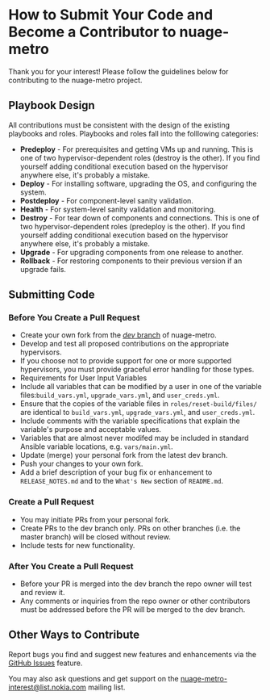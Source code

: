 # How to Submit Your Code and Become a Contributor to nuage-metro
Thank you for your interest! Please follow the guidelines below for contributing to the nuage-metro project.
## Playbook Design
All contributions must be consistent with the design of the existing playbooks and roles. Playbooks and roles fall into the folllowing categories:
* **Predeploy** - For prerequisites and getting VMs up and running. This is one of two hypervisor-dependent roles (destroy is the other). If you find yourself adding conditional execution based on the hypervisor anywhere else, it's probably a mistake.
* **Deploy** - For installing software, upgrading the OS, and configuring the system.
* **Postdeploy** - For component-level sanity validation.
* **Health** - For system-level sanity validation and monitoring.
* **Destroy** - For tear down of components and connections. This is one of two hypervisor-dependent roles (predeploy is the other). If you find yourself adding conditional execution based on the hypervisor anywhere else, it's probably a mistake.
* **Upgrade** - For upgrading components from one release to another.
* **Rollback** - For restoring components to their previous version if an upgrade fails.

## Submitting Code
### Before You Create a Pull Request
* Create your own fork from the [*dev* branch](https://github.com/nuagenetworks/nuage-metro/tree/dev) of nuage-metro.
* Develop and test all proposed contributions on the appropriate hypervisors.
* If you choose not to provide support for one or more supported hypervisors, you must provide graceful error handling for those types.
* Requirements for User Input Variables
 * Include all variables that can be modified by a user in one of the variable files:`build_vars.yml`, `upgrade_vars.yml`, and `user_creds.yml`.
 * Ensure that the copies of the variable files in `roles/reset-build/files/` are identical to `build_vars.yml`, `upgrade_vars.yml`, and `user_creds.yml`.
 * Include comments with the variable specifications that explain the variable's purpose and acceptable values.
 * Variables that are almost never modifed may be included in standard Ansible variable locations, e.g. `vars/main.yml`.
* Update (merge) your personal fork from the latest dev branch.
* Push your changes to your own fork.
* Add a brief description of your bug fix or enhancement to `RELEASE_NOTES.md` and to the `What's New` section of `README.md`.

### Create a Pull Request
* You may initiate PRs from your personal fork.
* Create PRs to the dev branch only. PRs on other branches (i.e. the master branch) will be closed without review.
* Include tests for new functionality.

### After You Create a Pull Request
* Before your PR is merged into the dev branch the repo owner will test and review it.
* Any comments or inquiries from the repo owner or other contributors must be addressed before the PR will be merged to the dev branch.

## Other Ways to Contribute
Report bugs you find and suggest new features and enhancements via the [GitHub Issues](https://github.com/nuagenetworks/nuage-metro/issues "nuage-metro issues") feature.

 You may also ask questions and get support on the [nuage-metro-interest@list.nokia.com](mailto:nuage-metro-interest@list.nokia.com "send email to nuage-metro project") mailing list.
